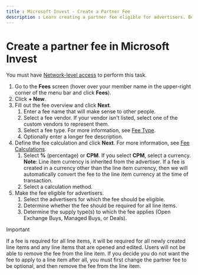 ```yaml
---
title : Microsoft Invest - Create a Partner Fee
description : Learn creating a partner fee eligible for advertisers. Before selecting advertisers eligible fot the fee add details like fee name, fee vendor, fee type, decsription and fee calculation method.
---
```



# Create a partner fee in Microsoft Invest

You must have [Network-level access](getting-started-with-roles.md)
 to perform this task.

1. Go to the **Fees** screen
    (hover over your member name in the upper-right
    corner of the menu bar and click
    **Fees**).
1. Click **+ New**.
1. Fill out the fee overview and click
    **Next**.
    1. Enter a fee name that will make sense to other people.
    1. Select a fee vendor. If your vendor isn't listed, select one of
        the custom vendors to represent them.
    1. Select a fee type. For more information, see [Fee Type](fee-type.md).
    1. Optionally enter a longer fee description.
1. Define the fee calculation and click
    **Next**. For more information, see [Fee Calculations](fee-calculations.md).
    1. Select **%** (percentage) or
        **CPM**. If you select
        **CPM**, select a currency.
        **Note**: Line item currency is inherited from the advertiser.
        If a fee is created in a currency other than the line item
        currency, then we will automatically convert the fee to the line
        item currency at the time of transaction.
    1. Select a calculation method.
1. Make the fee eligible for advertisers.
    1. Select the advertisers for which the fee should be eligible.
    1. Determine whether the fee should be required for all line items.
    1. Determine the supply type(s) to which the fee applies (Open
        Exchange Buys, Managed Buys, or Deals).

> [!IMPORTANT]
> If a fee is required for all line items, it will be 
> required for all newly created line items and any line items that are opened and edited. Users will not be able to remove the fee from the line item. If you decide you do not want the fee to apply to a line item after all, you must first change the partner fee to be optional, and then remove the fee from the line item.
